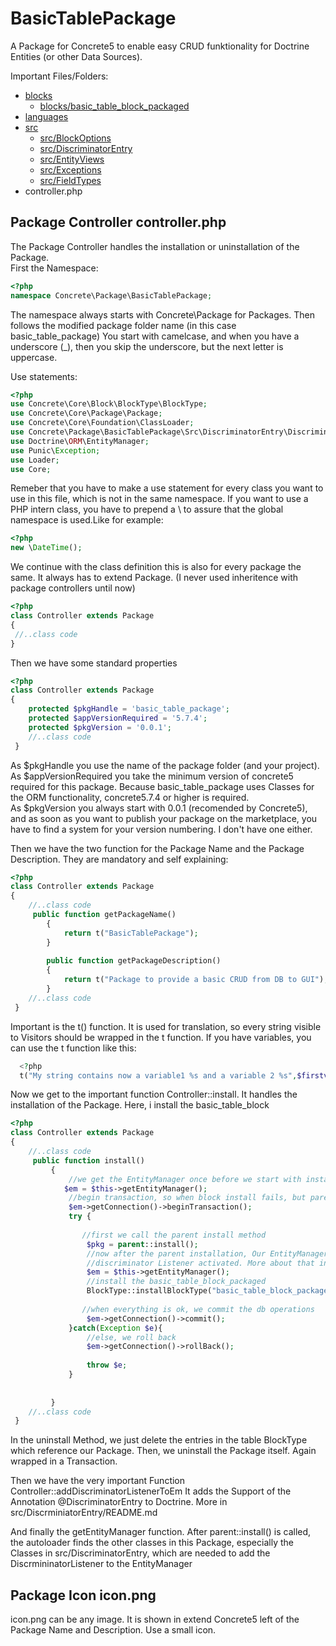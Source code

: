 # BasicTablePackage
A Package for Concrete5 to enable easy CRUD funktionality for Doctrine Entities (or other Data Sources).

Important Files/Folders:

* [blocks](blocks/README.md)  
  * [blocks/basic_table_block_packaged](blocks/basic_table_block_packaged/README.md)  
* [languages](languages/README.md)  
* [src](src/README.md)  
  * [src/BlockOptions](src/BlockOptions/README.md)  
  * [src/DiscriminatorEntry](src/DiscriminatorEntry/README.md)  
  * [src/EntityViews](src/EntityViews/README.md)  
  * [src/Exceptions](src/Exceptions/README.md)  
  * [src/FieldTypes](src/FieldTypes/README.md)
*  controller.php
    
    
 ## Package Controller controller.php  
 The Package Controller handles the installation or uninstallation of the Package.  
First the Namespace:
```php
<?php
namespace Concrete\Package\BasicTablePackage;
```
The namespace always starts with Concrete\Package for Packages.
Then follows the modified package folder name (in this case basic\_table\_package)
You start with camelcase, and when you have a underscore (\_), then you skip the underscore, but the next letter is uppercase.  

Use statements:  
```php
<?php
use Concrete\Core\Block\BlockType\BlockType;
use Concrete\Core\Package\Package;
use Concrete\Core\Foundation\ClassLoader;
use Concrete\Package\BasicTablePackage\Src\DiscriminatorEntry\DiscriminatorListener;
use Doctrine\ORM\EntityManager;
use Punic\Exception;
use Loader;
use Core;
```
Remeber that you have to make a use statement for every class you want to use in this file,
which is not in the same namespace. If you want to use a PHP intern class, you have to prepend a \\ to assure that the global namespace is used.Like for example:  
```php
<?php
new \DateTime();
``` 
We continue with the class definition this is also for every package the same.
It always has to extend Package. (I never used inheritence with package controllers until now)
```php
<?php
class Controller extends Package
{
 //..class code
}
```  
Then we have some standard properties
```php
<?php
class Controller extends Package
{
    protected $pkgHandle = 'basic_table_package';
    protected $appVersionRequired = '5.7.4';
    protected $pkgVersion = '0.0.1';
    //..class code
 }
```
  As $pkgHandle you use the name of the package folder (and your project).  
  As $appVersionRequired you take the minimum version of concrete5 required for this package. Because basic_table_package uses Classes for the ORM functionality, concrete5.7.4 or higher is required.  
  As $pkgVersion you always start with 0.0.1 (recomended by Concrete5), and as soon as you want to publish your package on the marketplace, you have to find a system for your version numbering. I don't have one either.  
  
  Then we have the two function for the Package Name and the Package Description.
  They are mandatory and self explaining:
```php
<?php
class Controller extends Package
{
    //..class code
     public function getPackageName()
        {
            return t("BasicTablePackage");
        }
    
        public function getPackageDescription()
        {
            return t("Package to provide a basic CRUD from DB to GUI");
        }
    //..class code
 }
```
  Important is the t() function. It is used for translation, so every string visible to Visitors should be wrapped in the t function. If you have variables, you can use the t function like this:  
```php
  <?php
  t("My string contains now a variable1 %s and a variable 2 %s",$firstvariable, $secondvariable);
```
  
Now we get to the important function Controller::install. It handles the installation of the Package. Here, i install the basic_table_block 
```php
<?php
class Controller extends Package
{
    //..class code
     public function install()
         {
             //we get the EntityManager once before we start with installation
            $em = $this->getEntityManager();
             //begin transaction, so when block install fails, but parent::install was successfully, you don't have to uninstall the package
             $em->getConnection()->beginTransaction();
             try {
                 
                //first we call the parent install method
                 $pkg = parent::install();
                 //now after the parent installation, Our EntityManager has the
                 //discriminator Listener activated. More about that in src/DiscriminatorEntry/README.md
                 $em = $this->getEntityManager();
                 //install the basic_table_block_packaged
                 BlockType::installBlockType("basic_table_block_packaged", $pkg);
     
                //when everything is ok, we commit the db operations
                 $em->getConnection()->commit();
             }catch(Exception $e){
                 //else, we roll back
                 $em->getConnection()->rollBack();
     
                 throw $e;
             }
     
     
         }
    //..class code
 }
```  
In the uninstall Method, we just delete the entries in the table BlockType which reference our Package.
Then, we uninstall the Package itself. Again wrapped in a Transaction.  

Then we have the very important Function Controller::addDiscriminatorListenerToEm
It adds the Support of the Annotation @DiscriminatorEntry to Doctrine. More in src/DiscrminiatorEntry/README.md

And finally the getEntityManager function. After parent::install() is called, the autoloader finds the other classes in this Package, especially the Classes in src/DiscriminatorEntry, which are needed to add the DiscrmininatorListener to the EntityManager
  
 ## Package Icon icon.png  
 icon.png can be any image. It is shown in extend Concrete5 left of the Package Name and Description. Use a small icon.